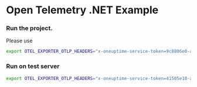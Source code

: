 # Open Telemetry .NET Example 

### Run the project. 

Please use 

```bash
export OTEL_EXPORTER_OTLP_HEADERS="x-oneuptime-service-token=9c8806e0-a4aa-11ee-be95-010d5967b068" && export OTEL_EXPORTER_OTLP_ENDPOINT="http://localhost" && dotnet run --urls=http://localhost:7856/
```

### Run on test server

```bash
export OTEL_EXPORTER_OTLP_HEADERS="x-oneuptime-service-token=41505e10-a7d6-11ee-b9c3-4f66c767c922" && export OTEL_EXPORTER_OTLP_ENDPOINT="https://test-otlp.oneuptime.com" && dotnet run --urls=http://localhost:7856/
```

